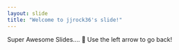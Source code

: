 ```yaml
---
layout: slide
title: "Welcome to jjrock36's slide!"
---
```

Super Awesome Slides.... :tada:
Use the left arrow to go back!
